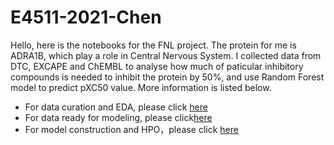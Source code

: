 # E4511-2021-Chen
Hello, here is the notebooks for the FNL project.
The protein for me is ADRA1B, which play a role in Central Nervous System. I collected data from DTC, EXCAPE and ChEMBL to analyse how much of paticular inhibitory compounds is needed to inhibit the protein by 50%, and use Random Forest model to predict pXC50 value. More information is listed below.

* For data curation and EDA, please click [here](https://github.com/WenjingChen12345/E4511-2021-Chen/blob/main/FNL%20project/EDA%20%26%20Curation.ipynb)
* For data ready for modeling, please click[here](https://github.com/WenjingChen12345/E4511-2021-Chen/blob/main/data_for_model.csv)
* For model construction and HPO，please click [here](https://github.com/WenjingChen12345/E4511-2021-Chen/blob/main/FNL%20project/RF%20Model%20%26%20HPO.ipynb)
